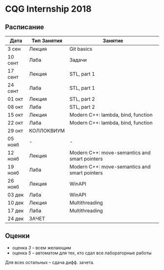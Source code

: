 # CQG Internship 2018

## Расписание
Дата | Тип Занятия | Занятие
-----|-------------|--------
3 сен | Лекция | Git basics
10 сент | Лаба | Задачи
17 сент | Лекция | STL, part 1
24 сент | Лаба | STL, part 1
01 окт | Лекция | STL, part 2
08 окт | Лаба | STL, part 2
15 окт | Лекция | Modern C++: lambda, bind, function
22 окт | Лаба | Modern C++: lambda, bind, function
29 окт | КОЛЛОКВИУМ | 
05 нояб | - | -
12 нояб | Лекция | Modern C++: move-semantics and smart pointers
19 нояб | Лаба | Modern C++: move-semantics and smart pointers
26 нояб | Лекция | WinAPI
03 дек | Лаба | WinAPI
10 дек | Лекция | Multithreading
17 дек | Лаба | Multithreading
24 дек | ЗАЧЕТ | 

## Оценки
+ оценка *3* – всем желающим
+ оценка *5* – автоматом для тех, кто сдал все лабораторные работы

Для всех остальных – сдача дифф. зачета. 
